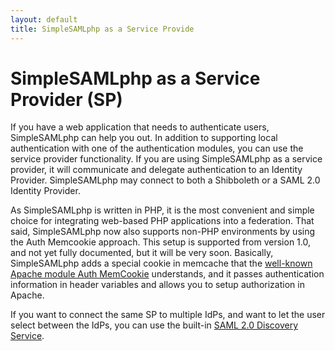 ```yaml
---
layout: default
title: SimpleSAMLphp as a Service Provide
---
```

# SimpleSAMLphp as a Service Provider (SP)

If you have a web application that needs to authenticate users, SimpleSAMLphp can help you out. In addition to
supporting local authentication with one of the authentication modules, you can use the service provider functionality.
If you are using SimpleSAMLphp as a service provider, it will communicate and delegate authentication to an Identity
Provider. SimpleSAMLphp may connect to both a Shibboleth or a SAML 2.0 Identity Provider.

As SimpleSAMLphp is written in PHP, it is the most convenient and simple choice for integrating web-based PHP
applications into a federation. That said, SimpleSAMLphp now also supports non-PHP environments by using the Auth
Memcookie approach. This setup is supported from version 1.0, and not yet fully documented, but it will be very soon.
Basically, SimpleSAMLphp adds a special cookie in memcache that the [well-known Apache module Auth
MemCookie](http://authmemcookie.sourceforge.net/) understands, and it passes authentication information in header
variables and allows you to setup authorization in Apache.

If you want to connect the same SP to multiple IdPs, and want to let the user select between the IdPs, you can use the
built-in [SAML 2.0 Discovery Service](http://www.google.no/url?sa=t&amp;ct=res&amp;cd=3&amp;url=http%3A%2F%2Fwww.oasis-open.org%2Fcommittees%2Fdownload.php%2F22041&amp;ei=hTc2R-fmEJ6WwgGB4_z-Cg&amp;usg=AFQjCNEOEzWgM49xb2SuqLl5NnV_Df0W6w&amp;sig2=mPvazK-6MXle3bYXBG6ZsA).
